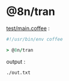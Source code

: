 [‼️]: ✏️README.mdt

# @8n/tran

[test/main.coffee](./test/main.coffee) :

```coffee
#!/usr/bin/env coffee

> @8n/tran
```

output :

```
./out.txt
```
